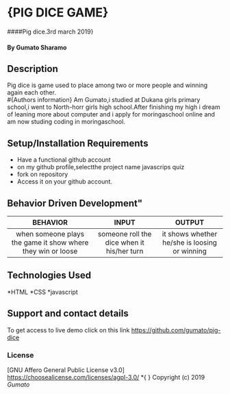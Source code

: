 # {PIG DICE GAME}
####Pig dice.3rd march 2019}
#### By **Gumato Sharamo**
## Description
Pig dice is game used to place among two or more people and winning again each other.       
#{Authors information}
Am Gumato,i studied at Dukana girls primary school,i went to North-horr girls high school.After finishing my high i dream of leaning more about computer and i apply for moringaschool online and am now studing coding in moringaschool.
## Setup/Installation Requirements
* Have a functional github account
* on my github profile,selectthe project name javascrips quiz
* fork on repository
* Access it on your github account.
## Behavior Driven Development"
| BEHAVIOR     | INPUT    | OUTPUT  |
| :-------------: | :-------------: | :-------------: |
|when someone plays the game it show where they win or loose       | someone roll the dice when it his/her turn      | it shows whether he/she is loosing or winning|              
## Technologies Used
*HTML
*CSS
*javascript
## Support and contact details
To get access to live demo click on this link https://github.com/gumato/pig-dice
### License
[GNU Affero General Public License v3.0] https://choosealicense.com/licenses/agpl-3.0/
*{ }
Copyright (c) 2019  *Gumato*
